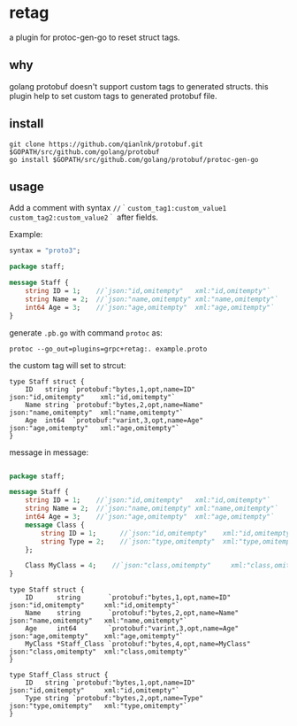 # retag

a plugin for protoc-gen-go to reset struct tags.

## why

golang protobuf doesn't support custom tags to generated structs. this plugin help to set custom tags to generated protobuf file.

## install

```shell
git clone https://github.com/qianlnk/protobuf.git $GOPATH/src/github.com/golang/protobuf
go install $GOPATH/src/github.com/golang/protobuf/protoc-gen-go
```

## usage

Add a comment with syntax `//｀custom_tag1:custom_value1 custom_tag2:custom_value2｀` after fields.

Example:

```proto
syntax = "proto3";

package staff;

message Staff {
    string ID = 1;    //`json:"id,omitempty"   xml:"id,omitempty"`
    string Name = 2;  //`json:"name,omitempty" xml:"name,omitempty"`
    int64 Age = 3;    //`json:"age,omitempty"  xml:"age,omitempty"`
}
```

generate `.pb.go` with command `protoc` as:

```shell
protoc --go_out=plugins=grpc+retag:. example.proto
```

the custom tag will set to strcut:

```golang
type Staff struct {
    ID   string `protobuf:"bytes,1,opt,name=ID"     json:"id,omitempty"    xml:"id,omitempty"`
    Name string `protobuf:"bytes,2,opt,name=Name"   json:"name,omitempty"  xml:"name,omitempty"`
    Age  int64  `protobuf:"varint,3,opt,name=Age"   json:"age,omitempty"   xml:"age,omitempty"`
}
```


message in message:

```protobuf

package staff;

message Staff {
    string ID = 1;    //`json:"id,omitempty"   xml:"id,omitempty"`
    string Name = 2;  //`json:"name,omitempty" xml:"name,omitempty"`
    int64 Age = 3;    //`json:"age,omitempty"  xml:"age,omitempty"`
    message Class {
        string ID = 1;      //`json:"id,omitempty"    xml:"id,omitempty"`
        string Type = 2;    //`json:"type,omitempty"  xml:"type,omitempty"`
    };

    Class MyClass = 4;    //`json:"class,omitempty"     xml:"class,omitempty"`
}
```

```golang
type Staff struct {
	ID      string       `protobuf:"bytes,1,opt,name=ID"        json:"id,omitempty"     xml:"id,omitempty"`
	Name    string       `protobuf:"bytes,2,opt,name=Name"      json:"name,omitempty"   xml:"name,omitempty"`
	Age     int64        `protobuf:"varint,3,opt,name=Age"      json:"age,omitempty"    xml:"age,omitempty"`
	MyClass *Staff_Class `protobuf:"bytes,4,opt,name=MyClass"   json:"class,omitempty"  xml:"class,omitempty"`
}

type Staff_Class struct {
	ID   string `protobuf:"bytes,1,opt,name=ID"        json:"id,omitempty"     xml:"id,omitempty"`
	Type string `protobuf:"bytes,2,opt,name=Type"      json:"type,omitempty"   xml:"type,omitempty"`
}
```